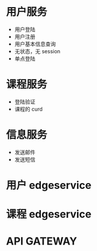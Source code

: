 # 用户服务

-   用户登陆
-   用户注册
-   用户基本信息查询
-   无状态，无 session
-   单点登陆

# 课程服务

-   登陆验证
-   课程的 curd

# 信息服务

-   发送邮件
-   发送短信

# 用户 edgeservice

# 课程 edgeservice

# API GATEWAY


